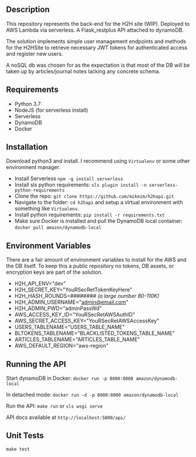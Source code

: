 ## Description ##
This repository represents the back-end for the H2H site (WIP). 
Deployed to AWS Lambda via serverless. A Flask_restplus API attached to dynamoDB.

The solution implements simple user management endpoints and methods for the H2HSite to 
retrieve necessary JWT tokens for authenticated access and register new users. 

A noSQL db was chosen for as the expectation is that most of the DB will be taken up by 
articles/journal notes lacking any concrete schema. 

## Requirements ##
 - Python 3.7
 - NodeJS (for serverless install)
 - Serverless
 - DynamoDB
 - Docker
 
## Installation ##
Download python3 and install. I recommend using `Virtualenv` or some other environment manager.
  
  - Install Serverless `npm -g install serverless`
  - Install sls python requirements: `sls plugin install -n serverless-python-requirements`
  - Clone the repo: `git clone https://github.com/mikezm/h2hapi.git`
  - Navigate to the folder: `cd h2hapi` and setup a virtual environment with something like `Virtualenv`.
  - Install python requirements: `pip install -r requirements.txt`
  - Make sure Docker is installed and pull the DynamoDB local container: `docker pull amazon/dynamodb-local`
 
## Environment Variables ##
 
There are a fair amount of environment variables to install for the AWS and the DB itself. 
To keep this a public repository no tokens, DB assets, or encryption keys are part of the solution. 
 
- H2H_API_ENV="dev"
- H2H_SECRET_KEY="YouRSecRetTokenKeyHere"
- H2H_HASH_ROUNDS=######## *(a large number 80-110K)*
- H2H_ADMIN_USERNAME="admin@email.com"
- H2H_ADMIN_PWD="adminPassWd"
- AWS_ACCESS_KEY_ID="YouRSecRetAWSAuthID"
- AWS_SECRET_ACCESS_KEY="YouRSecRetAWSAccessKey"
- USERS_TABLENAME="USERS_TABLE_NAME"
- BLTOKENS_TABLENAME="BLACKLISTED_TOKENS_TABLE_NAME"
- ARTICLES_TABLENAME="ARTICLES_TABLE_NAME"
- AWS_DEFAULT_REGION="aws-region"

## Running the API ##
Start dynamoDB in Docker: `docker run -p 8000:8000 amazon/dynamodb-local`
 
In detached mode: `docker run -d -p 8000:8000 amazon/dynamodb-local`
 
Run the API: `make run` or `sls wsgi serve`

API docs available at `http://localhost:5000/api/`

## Unit Tests ##
`make test`
 
 
 